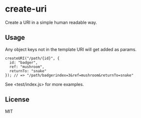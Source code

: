# create-uri
Create a URI in a simple human readable way.

## Usage
Any object keys not in the template URI will get added as params.

    createURI("/path/{id}", {
      id: "badger",
      ref: "mushroom",
      returnTo: "snake"
    }); // => "/path/badgerindex=3&ref=mushroom&returnTo=snake"

See <test/index.js> for more examples.


## License
MIT
